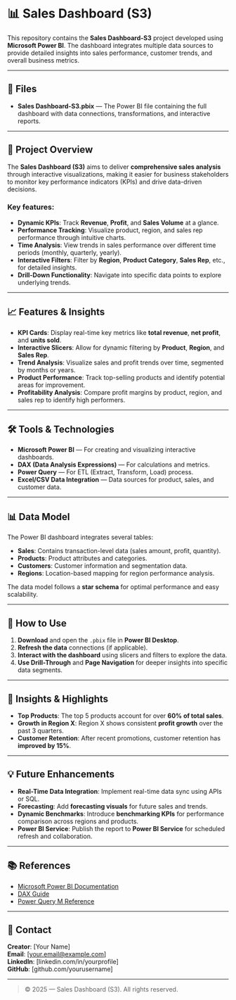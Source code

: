 # 📊 Sales Dashboard (S3)

This repository contains the **Sales Dashboard-S3** project developed using **Microsoft Power BI**. The dashboard integrates multiple data sources to provide detailed insights into sales performance, customer trends, and overall business metrics.

---

## 📁 Files

- **Sales Dashboard-S3.pbix** — The Power BI file containing the full dashboard with data connections, transformations, and interactive reports.

---

## 🎯 Project Overview

The **Sales Dashboard (S3)** aims to deliver **comprehensive sales analysis** through interactive visualizations, making it easier for business stakeholders to monitor key performance indicators (KPIs) and drive data-driven decisions. 

### Key features:
- **Dynamic KPIs**: Track **Revenue**, **Profit**, and **Sales Volume** at a glance.
- **Performance Tracking**: Visualize product, region, and sales rep performance through intuitive charts.
- **Time Analysis**: View trends in sales performance over different time periods (monthly, quarterly, yearly).
- **Interactive Filters**: Filter by **Region**, **Product Category**, **Sales Rep**, etc., for detailed insights.
- **Drill-Down Functionality**: Navigate into specific data points to explore underlying trends.
  
---

## 📈 Features & Insights

- **KPI Cards**: Display real-time key metrics like **total revenue**, **net profit**, and **units sold**.
- **Interactive Slicers**: Allow for dynamic filtering by **Product**, **Region**, and **Sales Rep**.
- **Trend Analysis**: Visualize sales and profit trends over time, segmented by months or years.
- **Product Performance**: Track top-selling products and identify potential areas for improvement.
- **Profitability Analysis**: Compare profit margins by product, region, and sales rep to identify high performers.

---

## 🛠️ Tools & Technologies

- **Microsoft Power BI** — For creating and visualizing interactive dashboards.
- **DAX (Data Analysis Expressions)** — For calculations and metrics.
- **Power Query** — For ETL (Extract, Transform, Load) process.
- **Excel/CSV Data Integration** — Data sources for product, sales, and customer data.

---

## 📊 Data Model

The Power BI dashboard integrates several tables:

- **Sales**: Contains transaction-level data (sales amount, profit, quantity).
- **Products**: Product attributes and categories.
- **Customers**: Customer information and segmentation data.
- **Regions**: Location-based mapping for region performance analysis.

The data model follows a **star schema** for optimal performance and easy scalability.

---

## 🚀 How to Use

1. **Download** and open the `.pbix` file in **Power BI Desktop**.
2. **Refresh the data** connections (if applicable).
3. **Interact with the dashboard** using slicers and filters to explore the data.
4. **Use Drill-Through** and **Page Navigation** for deeper insights into specific data segments.

---

## 🧠 Insights & Highlights

- **Top Products**: The top 5 products account for over **60% of total sales**.
- **Growth in Region X**: Region X shows consistent **profit growth** over the past 3 quarters.
- **Customer Retention**: After recent promotions, customer retention has **improved by 15%**.

---

## 💡 Future Enhancements

- **Real-Time Data Integration**: Implement real-time data sync using APIs or SQL.
- **Forecasting**: Add **forecasting visuals** for future sales and trends.
- **Dynamic Benchmarks**: Introduce **benchmarking KPIs** for performance comparison across regions and products.
- **Power BI Service**: Publish the report to **Power BI Service** for scheduled refresh and collaboration.

---

## 📚 References

- [Microsoft Power BI Documentation](https://learn.microsoft.com/en-us/power-bi/)
- [DAX Guide](https://dax.guide/)
- [Power Query M Reference](https://learn.microsoft.com/en-us/powerquery-m/)

---

## 📧 Contact

**Creator**: [Your Name]  
**Email**: [your.email@example.com]  
**LinkedIn**: [linkedin.com/in/yourprofile]  
**GitHub**: [github.com/yourusername]

---

> © 2025 — Sales Dashboard (S3). All rights reserved.
